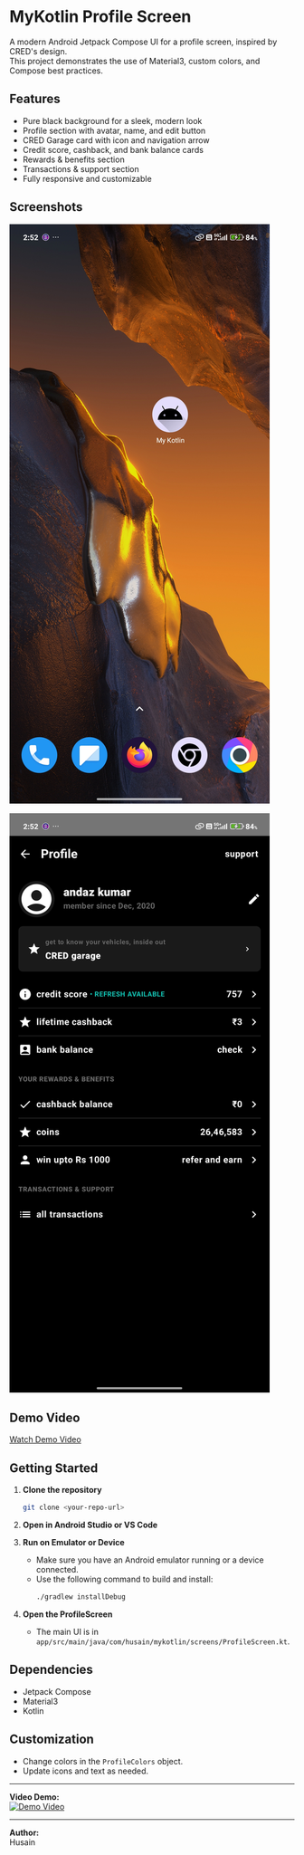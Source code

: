 # MyKotlin Profile Screen

A modern Android Jetpack Compose UI for a profile screen, inspired by CRED's design.  
This project demonstrates the use of Material3, custom colors, and Compose best practices.

## Features

- Pure black background for a sleek, modern look
- Profile section with avatar, name, and edit button
- CRED Garage card with icon and navigation arrow
- Credit score, cashback, and bank balance cards
- Rewards & benefits section
- Transactions & support section
- Fully responsive and customizable

## Screenshots

![Profile Screen Screenshot](media/screenshot1.jpg)

![Profile Screen Screenshot](media/screenshot2.jpg)

## Demo Video

[Watch Demo Video](media/demo.mp4)

## Getting Started

1. **Clone the repository**
   ```sh
   git clone <your-repo-url>
   ```

2. **Open in Android Studio or VS Code**

3. **Run on Emulator or Device**
   - Make sure you have an Android emulator running or a device connected.
   - Use the following command to build and install:
     ```sh
     ./gradlew installDebug
     ```

4. **Open the ProfileScreen**
   - The main UI is in `app/src/main/java/com/husain/mykotlin/screens/ProfileScreen.kt`.

## Dependencies

- Jetpack Compose
- Material3
- Kotlin

## Customization

- Change colors in the `ProfileColors` object.
- Update icons and text as needed.

---

**Video Demo:**  
[![Demo Video](<attach-your-screenshot-here>)](<attach-your-video-here>)

---

**Author:**  
Husain
